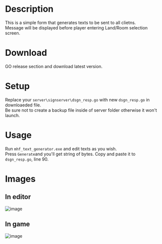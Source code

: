 # Description
This is a simple form that generates texts to be sent to all clietns.  
Message will be displayed before player entering Land/Room selection screen.

# Download
GO release section and download latest version.

# Setup
Replace your `server\signserver\dsgn_resp.go` with new `dsgn_resp.go` in downloaeded file.  
Be sure not to create a backup file inside of server folder otherwise it won't launch.

# Usage
Run `mhf_text_generator.exe` and edit texts as you wish.  
Press `Generate`and you'll get string of bytes.
Copy and paste it to `dsgn_resp.go`, line 90.

# Images
## In editor
![image](https://user-images.githubusercontent.com/89909040/164960406-2c641c49-9208-4274-9faa-35d347ae8870.png)

## In game
![image](https://user-images.githubusercontent.com/89909040/164960428-1c162fa4-d37f-4015-b995-b22b2c023cb3.png)

